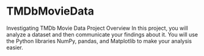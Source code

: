 # TMDbMovieData
Investigating TMDb Movie Data
Project Overview
In this project, you will analyze a dataset and then communicate your findings about it. You will use the Python libraries NumPy, pandas, and Matplotlib to make your analysis easier.

